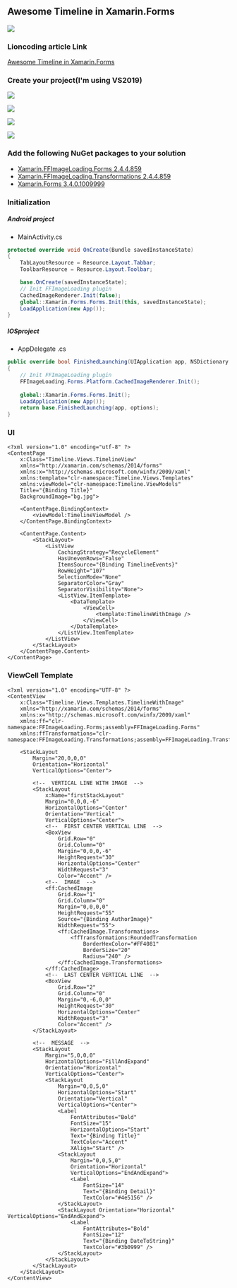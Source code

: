 ## Awesome Timeline in Xamarin.Forms

![](Timeline/screenshots/tweet.png)

### Lioncoding article Link

[Awesome Timeline in Xamarin.Forms](https://lioncoding.com/2019/04/08/2019-04-08-ui-concevoir-un-timeline-dans-xamarin-forms/)

### Create your project(I'm using VS2019)

![](Timeline/screenshots/create_project.PNG)



![](Timeline/screenshots/select_type.PNG)



![](Timeline/screenshots/project_location.PNG)

![](Timeline/screenshots/project_model.PNG)

### Add the following NuGet packages to your solution

- [Xamarin.FFImageLoading.Forms 2.4.4.859](https://www.nuget.org/packages/)
- [Xamarin.FFImageLoading.Transformations 2.4.4.859](https://www.nuget.org/packages/)
- [Xamarin.Forms 3.4.0.1009999](https://www.nuget.org/packages/)

### Initialization

##### Android project

- MainActivity.cs

```csharp
protected override void OnCreate(Bundle savedInstanceState)
{
	TabLayoutResource = Resource.Layout.Tabbar;
	ToolbarResource = Resource.Layout.Toolbar;

	base.OnCreate(savedInstanceState);
    // Init FFImageLoading plugin
	CachedImageRenderer.Init(false);
	global::Xamarin.Forms.Forms.Init(this, savedInstanceState);
	LoadApplication(new App());
}
```

##### IOSproject

- AppDelegate .cs

```csharp
public override bool FinishedLaunching(UIApplication app, NSDictionary options)
{
	// Init FFImageLoading plugin
	FFImageLoading.Forms.Platform.CachedImageRenderer.Init();
    
	global::Xamarin.Forms.Forms.Init();
	LoadApplication(new App());
	return base.FinishedLaunching(app, options);
}
```



### UI

```xaml
<?xml version="1.0" encoding="utf-8" ?>
<ContentPage
    x:Class="Timeline.Views.TimelineView"
    xmlns="http://xamarin.com/schemas/2014/forms"
    xmlns:x="http://schemas.microsoft.com/winfx/2009/xaml"
    xmlns:template="clr-namespace:Timeline.Views.Templates"
    xmlns:viewModel="clr-namespace:Timeline.ViewModels"
    Title="{Binding Title}"
    BackgroundImage="bg.jpg">

    <ContentPage.BindingContext>
        <viewModel:TimelineViewModel />
    </ContentPage.BindingContext>

    <ContentPage.Content>
        <StackLayout>
            <ListView
                CachingStrategy="RecycleElement"
                HasUnevenRows="False"
                ItemsSource="{Binding TimelineEvents}"
                RowHeight="107"
                SelectionMode="None"
                SeparatorColor="Gray"
                SeparatorVisibility="None">
                <ListView.ItemTemplate>
                    <DataTemplate>
                        <ViewCell>
                            <template:TimelineWithImage />
                        </ViewCell>
                    </DataTemplate>
                </ListView.ItemTemplate>
            </ListView>
        </StackLayout>
    </ContentPage.Content>
</ContentPage>
```

### ViewCell Template

```xaml
<?xml version="1.0" encoding="UTF-8" ?>
<ContentView
    x:Class="Timeline.Views.Templates.TimelineWithImage"
    xmlns="http://xamarin.com/schemas/2014/forms"
    xmlns:x="http://schemas.microsoft.com/winfx/2009/xaml"
    xmlns:ff="clr-namespace:FFImageLoading.Forms;assembly=FFImageLoading.Forms"
    xmlns:ffTransformations="clr-namespace:FFImageLoading.Transformations;assembly=FFImageLoading.Transformations">

    <StackLayout
        Margin="20,0,0,0"
        Orientation="Horizontal"
        VerticalOptions="Center">

        <!--  VERTICAL LINE WITH IMAGE  -->
        <StackLayout
            x:Name="firstStackLayout"
            Margin="0,0,0,-6"
            HorizontalOptions="Center"
            Orientation="Vertical"
            VerticalOptions="Center">
            <!--  FIRST CENTER VERTICAL LINE  -->
            <BoxView
                Grid.Row="0"
                Grid.Column="0"
                Margin="0,0,0,-6"
                HeightRequest="30"
                HorizontalOptions="Center"
                WidthRequest="3"
                Color="Accent" />
            <!--  IMAGE  -->
            <ff:CachedImage
                Grid.Row="1"
                Grid.Column="0"
                Margin="0,0,0,0"
                HeightRequest="55"
                Source="{Binding AuthorImage}"
                WidthRequest="55">
                <ff:CachedImage.Transformations>
                    <ffTransformations:RoundedTransformation
                        BorderHexColor="#FF4081"
                        BorderSize="20"
                        Radius="240" />
                </ff:CachedImage.Transformations>
            </ff:CachedImage>
            <!--  LAST CENTER VERTICAL LINE  -->
            <BoxView
                Grid.Row="2"
                Grid.Column="0"
                Margin="0,-6,0,0"
                HeightRequest="30"
                HorizontalOptions="Center"
                WidthRequest="3"
                Color="Accent" />
        </StackLayout>

        <!--  MESSAGE  -->
        <StackLayout
            Margin="5,0,0,0"
            HorizontalOptions="FillAndExpand"
            Orientation="Horizontal"
            VerticalOptions="Center">
            <StackLayout
                Margin="0,0,5,0"
                HorizontalOptions="Start"
                Orientation="Vertical"
                VerticalOptions="Center">
                <Label
                    FontAttributes="Bold"
                    FontSize="15"
                    HorizontalOptions="Start"
                    Text="{Binding Title}"
                    TextColor="Accent"
                    XAlign="Start" />
                <StackLayout
                    Margin="0,0,5,0"
                    Orientation="Horizontal"
                    VerticalOptions="EndAndExpand">
                    <Label
                        FontSize="14"
                        Text="{Binding Detail}"
                        TextColor="#4e5156" />
                </StackLayout>
                <StackLayout Orientation="Horizontal" VerticalOptions="EndAndExpand">
                    <Label
                        FontAttributes="Bold"
                        FontSize="12"
                        Text="{Binding DateToString}"
                        TextColor="#3b0999" />
                </StackLayout>
            </StackLayout>
        </StackLayout>
    </StackLayout>
</ContentView>
```

